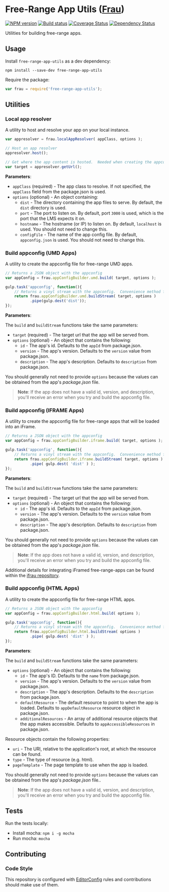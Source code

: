 # Free-Range App Utils ([Frau](http://en.wiktionary.org/wiki/Frau))
[![NPM version][npm-image]][npm-url]
[![Build status][ci-image]][ci-url]
[![Coverage Status][coverage-image]][coverage-url]
[![Dependency Status][dependencies-image]][dependencies-url]

Utilities for building free-range apps.

## Usage

Install `free-range-app-utils` as a dev dependency:

```shell
npm install --save-dev free-range-app-utils
```

Require the package:

```javascript
var frau = require('free-range-app-utils');
```

## Utilities

### Local app resolver
A utility to host and resolve your app on your local instance.

```javascript
var appresolver = frau.localAppResolver( appClass, options );

// Host an app resolver
appresolver.host();

// Get where the app content is hosted.  Needed when creating the appconfig.
var target = appresolver.getUrl();
```

**Parameters**:

- `appClass` (required) - The app class to resolve.  If not specified, the `appClass` field from the package.json is used.
- `options` (optional) - An object containing:
  - `dist` - The directory containing the app files to serve.  By default, the `dist` directory is used.
  - `port` - The port to listen on.  By default, port `3000` is used, which is the port that the LMS expects it on.
  - `hostname` - The hostname (or IP) to listen on. By default, `localhost` is used.  You should not need to change this.
  - `configFile` - The name of the app config file.  By default, `appconfig.json` is used.  You should not need to change this.

### Build appconfig (UMD Apps)
A utility to create the appconfig file for free-range UMD apps.

```javascript
// Returns a JSON object with the appconfig
var appConfig = frau.appConfigBuilder.umd.build( target, options );
```

```javascript
gulp.task('appconfig', function(){
    // Returns a vinyl stream with the appconfig.  Convenience method for use with gulp.
    return frau.appConfigBuilder.umd.buildStream( target, options )
           .pipe(gulp.dest('dist'));
});
```

**Parameters**:

The `build` and `buildStream` functions take the same parameters:

- `target` (required) - The target url that the app will be served from.
- `options` (optional) - An object that contains the following:
  - `id` - The app's id.  Defaults to the `appId` from package.json.
  - `version` - The app's version.  Defaults to the `version` value from package.json.
  - `description` - The app's description.  Defaults to `description` from package.json.

You should generally not need to provide `options` because the values can be obtained from the app's *package.json* file.

> **Note**: If the app does not have a valid id, version, and description, you'll receive an error when you try and build the appconfig file.


### Build appconfig (IFRAME Apps)
A utility to create the appconfig file for free-range apps that will be loaded into an iFrame.

```javascript
// Returns a JSON object with the appconfig
var appConfig = frau.appConfigBuilder.iframe.build( target, options );
```

```javascript
gulp.task('appconfig', function(){
    // Returns a vinyl stream with the appconfig.  Convenience method for use with gulp.
    return frau.appConfigBuilder.iframe.buildStream( target, options )
           .pipe( gulp.dest( 'dist' ) );
});
```

**Parameters**:

The `build` and `buildStream` functions take the same parameters:

- `target` (required) - The target url that the app will be served from.
- `options` (optional) - An object that contains the following:
  - `id` - The app's id.  Defaults to the `appId` from package.json.
  - `version` - The app's version.  Defaults to the `version` value from package.json.
  - `description` - The app's description.  Defaults to `description` from package.json.

You should generally not need to provide `options` because the values can be obtained from the app's *package.json* file.

> **Note**: If the app does not have a valid id, version, and description, you'll receive an error when you try and build the appconfig file.

Additional details for integrating iFramed free-range-apps can be found within the [ifrau repository](https://github.com/Brightspace/ifrau).

### Build appconfig (HTML Apps)
A utility to create the appconfig file for free-range HTML apps.

```javascript
// Returns a JSON object with the appconfig
var appConfig = frau.appConfigBuilder.html.build( options );
```

```javascript
gulp.task('appconfig', function(){
    // Returns a vinyl stream with the appconfig.  Convenience method for use with gulp.
    return frau.appConfigBuilder.html.buildStream( options )
           .pipe( gulp.dest( 'dist' ) );
});
```

**Parameters**:

The `build` and `buildStream` functions take the same parameters:

- `options` (optional) - An object that contains the following:
  - `id` - The app's ID.  Defaults to the `name` from package.json.
  - `version` - The app's version.  Defaults to the `version` value from package.json.
  - `description` - The app's description.  Defaults to the `description` from package.json.
  - `defaultResource` - The default resource to point to when the app is loaded. Defaults to `appDefaultResource` resource object in package.json.
  - `additionalResources` - An array of additional resource objects that the app makes accessible. Defaults to `appAccessibleResources` in package.json.

Resource objects contain the following properties:

- `uri` - The URI, relative to the application's root, at which the resource can be found.
- `type` - The type of resource (e.g. html).
- `pageTemplate` - The page template to use when the app is loaded.

You should generally not need to provide `options` because the values can be obtained from the app's *package.json* file..

> **Note**: If the app does not have a valid id, version, and description, you'll receive an error when you try and build the appconfig file.

## Tests

Run the tests locally:

- Install mocha: `npm i -g mocha`
- Run mocha: `mocha`

## Contributing

### Code Style

This repository is configured with [EditorConfig](http://editorconfig.org) rules and contributions should make use of them.

[npm-url]: https://www.npmjs.org/package/free-range-app-utils
[npm-image]: https://img.shields.io/npm/v/free-range-app-utils.svg
[ci-url]: https://travis-ci.org/Brightspace/free-range-app-utils
[ci-image]: https://travis-ci.org/Brightspace/free-range-app-utils.svg?branch=master
[coverage-url]: https://coveralls.io/r/Brightspace/free-range-app-utils?branch=master
[coverage-image]: https://img.shields.io/coveralls/Brightspace/free-range-app-utils.svg
[dependencies-url]: https://david-dm.org/brightspace/free-range-app-utils
[dependencies-image]: https://img.shields.io/david/Brightspace/free-range-app-utils.svg
